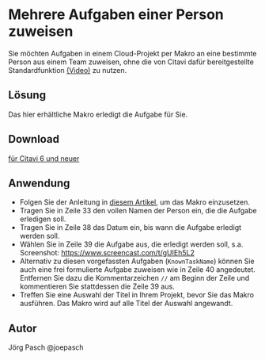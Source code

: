 # Mehrere Aufgaben einer Person zuweisen

Sie möchten Aufgaben in einem Cloud-Projekt per Makro an eine bestimmte Person aus einem Team zuweisen, ohne die von Citavi dafür bereitgestellte Standardfunktion [(Video)](https://www.screencast.com/t/2OS7ap9vFbm2) zu nutzen.

## Lösung
Das hier erhältliche Makro erledigt die Aufgabe für Sie.

## Download
[für Citavi 6 und neuer](BatchAssignReferenceTaskToTeamMember.cs)

## Anwendung
- Folgen Sie der Anleitung in [diesem Artikel](/readme.de.md), um das Makro einzusetzen.
- Tragen Sie in Zeile 33 den vollen Namen der Person ein, die die Aufgabe erledigen soll.
- Tragen Sie in Zeile 38 das Datum ein, bis wann die Aufgabe erledigt werden soll.
- Wählen Sie in Zeile 39 die Aufgabe aus, die erledigt werden soll, s.a. Screenshot: https://www.screencast.com/t/gUIEh5L2 
- Alternativ zu diesen vorgefassten Aufgaben (`KnownTaskName`) können Sie auch eine frei formulierte Aufgabe zuweisen wie in Zeile 40 angedeutet. Entfernen Sie dazu die Kommentarzeichen `//` am Beginn der Zeile und kommentieren Sie stattdessen die Zeile 39 aus.
- Treffen Sie eine Auswahl der Titel in Ihrem Projekt, bevor Sie das Makro ausführen. Das Makro wird auf alle Titel der Auswahl angewandt.

## Autor
Jörg Pasch @joepasch
